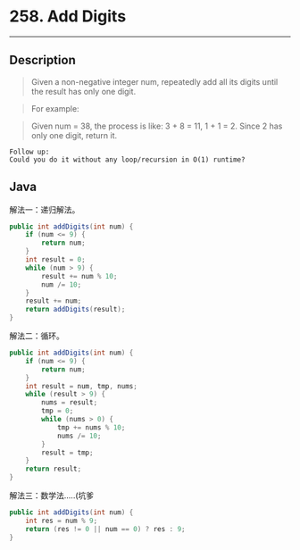 # 258. Add Digits
          

---

## Description

> Given a non-negative integer num, repeatedly add all its digits until the result has only one digit.

> For example:

> Given num = 38, the process is like: 3 + 8 = 11, 1 + 1 = 2. Since 2 has only one digit, return it.

```
Follow up:
Could you do it without any loop/recursion in O(1) runtime?
```


## Java

解法一：递归解法。

```java
public int addDigits(int num) {
    if (num <= 9) {
        return num;
    }
    int result = 0;
    while (num > 9) {
        result += num % 10;
        num /= 10;
    }
    result += num;
    return addDigits(result);
}
```

解法二：循环。

```java
public int addDigits(int num) {
    if (num <= 9) {
        return num;
    }
    int result = num, tmp, nums;
    while (result > 9) {
        nums = result;
        tmp = 0;
        while (nums > 0) {
            tmp += nums % 10;
            nums /= 10;
        }
        result = tmp;
    }
    return result;
}
```

解法三：数学法.....(坑爹

```java
public int addDigits(int num) {
    int res = num % 9;
    return (res != 0 || num == 0) ? res : 9;
}
```
